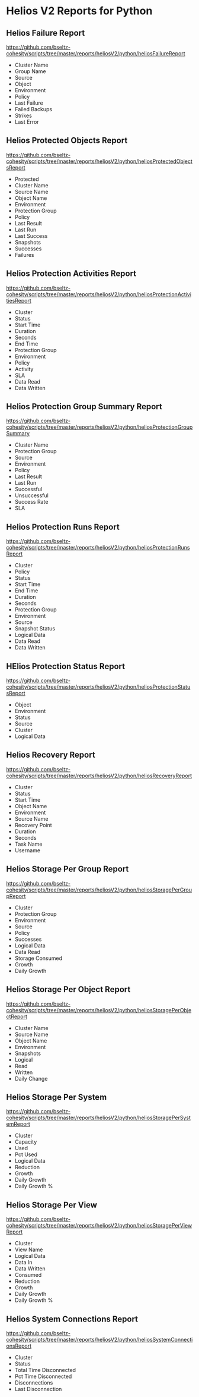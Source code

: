 # Helios V2 Reports for Python

## Helios Failure Report

<https://github.com/bseltz-cohesity/scripts/tree/master/reports/heliosV2/python/heliosFailureReport>

* Cluster Name
* Group Name
* Source
* Object
* Environment
* Policy
* Last Failure
* Failed Backups
* Strikes
* Last Error

## Helios Protected Objects Report

<https://github.com/bseltz-cohesity/scripts/tree/master/reports/heliosV2/python/heliosProtectedObjectsReport>

* Protected
* Cluster Name
* Source Name
* Object Name
* Environment
* Protection Group
* Policy
* Last Result
* Last Run
* Last Success
* Snapshots
* Successes
* Failures

## Helios Protection Activities Report

<https://github.com/bseltz-cohesity/scripts/tree/master/reports/heliosV2/python/heliosProtectionActivitiesReport>

* Cluster
* Status
* Start Time
* Duration
* Seconds
* End Time
* Protection Group
* Environment
* Policy
* Activity
* SLA
* Data Read
* Data Written

## Helios Protection Group Summary Report

<https://github.com/bseltz-cohesity/scripts/tree/master/reports/heliosV2/python/heliosProtectionGroupSummary>

* Cluster Name
* Protection Group
* Source
* Environment
* Policy
* Last Result
* Last Run
* Successful
* Unsuccessful
* Success Rate
* SLA

## Helios Protection Runs Report

<https://github.com/bseltz-cohesity/scripts/tree/master/reports/heliosV2/python/heliosProtectionRunsReport>

* Cluster
* Policy
* Status
* Start Time
* End Time
* Duration
* Seconds
* Protection Group
* Environment
* Source
* Snapshot Status
* Logical Data
* Data Read
* Data Written

## HElios Protection Status Report

<https://github.com/bseltz-cohesity/scripts/tree/master/reports/heliosV2/python/heliosProtectionStatusReport>

* Object
* Environment
* Status
* Source
* Cluster
* Logical Data

## Helios Recovery Report

<https://github.com/bseltz-cohesity/scripts/tree/master/reports/heliosV2/python/heliosRecoveryReport>

* Cluster
* Status
* Start Time
* Object Name
* Environment
* Source Name
* Recovery Point
* Duration
* Seconds
* Task Name
* Username

## Helios Storage Per Group Report

<https://github.com/bseltz-cohesity/scripts/tree/master/reports/heliosV2/python/heliosStoragePerGroupReport>

* Cluster
* Protection Group
* Environment
* Source
* Policy
* Successes
* Logical Data
* Data Read
* Storage Consumed
* Growth
* Daily Growth

## Helios Storage Per Object Report

<https://github.com/bseltz-cohesity/scripts/tree/master/reports/heliosV2/python/heliosStoragePerObjectReport>

* Cluster Name
* Source Name
* Object Name
* Environment
* Snapshots
* Logical
* Read
* Written
* Daily Change

## Helios Storage Per System

<https://github.com/bseltz-cohesity/scripts/tree/master/reports/heliosV2/python/heliosStoragePerSystemReport>

* Cluster
* Capacity
* Used
* Pct Used
* Logical Data
* Reduction
* Growth
* Daily Growth
* Daily Growth %

## Helios Storage Per View

<https://github.com/bseltz-cohesity/scripts/tree/master/reports/heliosV2/python/heliosStoragePerViewReport>

* Cluster
* View Name
* Logical Data
* Data In
* Data Written
* Consumed
* Reduction
* Growth
* Daily Growth
* Daily Growth %

## Helios System Connections Report

<https://github.com/bseltz-cohesity/scripts/tree/master/reports/heliosV2/python/heliosSystemConnectionsReport>

* Cluster
* Status
* Total Time Disconnected
* Pct Time Disconnected
* Disconnections
* Last Disconnection
